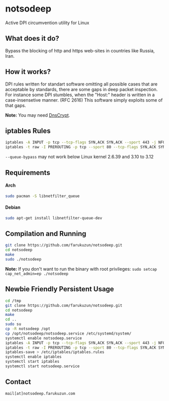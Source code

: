 # notsodeep
Active DPI circumvention utility for Linux


What does it do?
--------------------
Bypass the blocking of http and https web-sites in countries like Russia, Iran.


How it works?
--------------------
DPI rules written for standart software omitting all possible cases that are acceptable by standards, there are some gaps in deep packet inspection. For instance some DPI stumbles, when the "Host:" header is written in a case-insensetive manner. (RFC 2616) This software simply exploits some of that gaps.

**Note:** You may need [DnsCrypt](https://github.com/jedisct1/dnscrypt-proxy).

iptables Rules
--------------------

```bash
iptables -A INPUT -p tcp --tcp-flags SYN,ACK SYN,ACK --sport 443 -j NFQUEUE --queue-num 200 --queue-bypass
iptables -t raw -I PREROUTING -p tcp --sport 80 --tcp-flags SYN,ACK SYN,ACK -j NFQUEUE --queue-num 200 --queue-bypass
```

`--queue-bypass` may not work below Linux kernel 2.6.39 and 3.10 to 3.12

Requirements
--------------------

#### Arch

```bash
sudo pacman -S libnetfilter_queue
```

#### Debian

```bash
sudo apt-get install libnetfilter-queue-dev
```

Compilation and Running
--------------------
```bash
git clone https://github.com/farukuzun/notsodeep.git
cd notsodeep
make
sudo ./notsodeep
```


**Note:** If you don't want to run the binary with root privileges: `sudo setcap cap_net_admin=ep ./notsodeep`

Newbie Friendly Persistent Usage
--------------------

```bash
cd /tmp
git clone https://github.com/farukuzun/notsodeep.git
cd notsodeep
make
cd ..
sudo su
cp -R notsodeep /opt
cp /opt/notsodeep/notsodeep.service /etc/systemd/system/
systemctl enable notsodeep.service
iptables -A INPUT -p tcp --tcp-flags SYN,ACK SYN,ACK --sport 443 -j NFQUEUE --queue-num 200 --queue-bypass
iptables -t raw -I PREROUTING -p tcp --sport 80 --tcp-flags SYN,ACK SYN,ACK -j NFQUEUE --queue-num 200 --queue-bypass
iptables-save > /etc/iptables/iptables.rules
systemctl enable iptables
systemctl start iptables
systemctl start notsodeep.service
```

Contact
--------------------

``mail[at]notsodeep.farukuzun.com``
